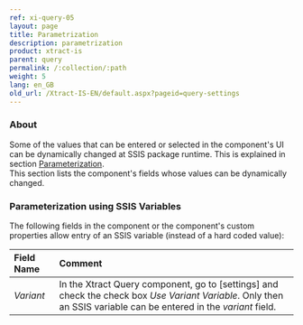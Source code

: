 ```yaml
---
ref: xi-query-05
layout: page
title: Parametrization
description: parametrization
product: xtract-is
parent: query
permalink: /:collection/:path
weight: 5
lang: en_GB
old_url: /Xtract-IS-EN/default.aspx?pageid=query-settings
---
```



### About
Some of the values that can be entered or selected in the component's UI can be dynamically changed at SSIS package runtime. This is explained in section [Parameterization](/../parameterization). <br>
This section lists the component's fields whose values can be dynamically changed.


### Parameterization using SSIS Variables
The following fields in the component or the component's custom properties allow entry of an SSIS variable (instead of a hard coded value):

|Field Name|Comment|
|:----|:----|
| *Variant* | In the Xtract Query component, go to [settings] and check the check box *Use Variant Variable*. Only then an SSIS variable can be entered in the *variant* field. |